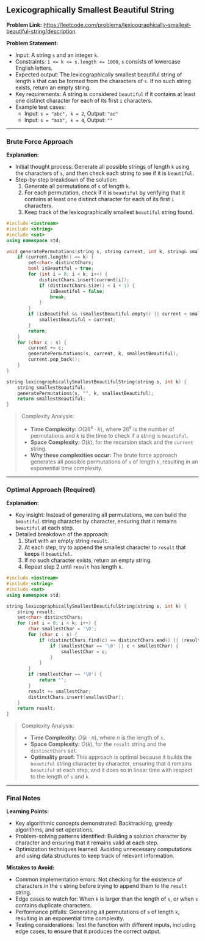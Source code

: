 ## Lexicographically Smallest Beautiful String
**Problem Link:** https://leetcode.com/problems/lexicographically-smallest-beautiful-string/description

**Problem Statement:**
- Input: A string `s` and an integer `k`.
- Constraints: `1 <= k <= s.length <= 1000`, `s` consists of lowercase English letters.
- Expected output: The lexicographically smallest beautiful string of length `k` that can be formed from the characters of `s`. If no such string exists, return an empty string.
- Key requirements: A string is considered `beautiful` if it contains at least one distinct character for each of its first `i` characters.
- Example test cases:
  - Input: `s = "abc", k = 2`, Output: `"ac"`
  - Input: `s = "aab", k = 4`, Output: `""`

---

### Brute Force Approach
**Explanation:**
- Initial thought process: Generate all possible strings of length `k` using the characters of `s`, and then check each string to see if it is `beautiful`.
- Step-by-step breakdown of the solution:
  1. Generate all permutations of `s` of length `k`.
  2. For each permutation, check if it is `beautiful` by verifying that it contains at least one distinct character for each of its first `i` characters.
  3. Keep track of the lexicographically smallest `beautiful` string found.

```cpp
#include <iostream>
#include <string>
#include <set>
using namespace std;

void generatePermutations(string s, string current, int k, string& smallestBeautiful) {
    if (current.length() == k) {
        set<char> distinctChars;
        bool isBeautiful = true;
        for (int i = 0; i < k; i++) {
            distinctChars.insert(current[i]);
            if (distinctChars.size() < i + 1) {
                isBeautiful = false;
                break;
            }
        }
        if (isBeautiful && (smallestBeautiful.empty() || current < smallestBeautiful)) {
            smallestBeautiful = current;
        }
        return;
    }
    for (char c : s) {
        current += c;
        generatePermutations(s, current, k, smallestBeautiful);
        current.pop_back();
    }
}

string lexicographicallySmallestBeautifulString(string s, int k) {
    string smallestBeautiful;
    generatePermutations(s, "", k, smallestBeautiful);
    return smallestBeautiful;
}
```

> Complexity Analysis:
> - **Time Complexity:** $O(26^k \cdot k)$, where $26^k$ is the number of permutations and $k$ is the time to check if a string is `beautiful`.
> - **Space Complexity:** $O(k)$, for the recursion stack and the `current` string.
> - **Why these complexities occur:** The brute force approach generates all possible permutations of `s` of length `k`, resulting in an exponential time complexity.

---

### Optimal Approach (Required)
**Explanation:**
- Key insight: Instead of generating all permutations, we can build the `beautiful` string character by character, ensuring that it remains `beautiful` at each step.
- Detailed breakdown of the approach:
  1. Start with an empty string `result`.
  2. At each step, try to append the smallest character to `result` that keeps it `beautiful`.
  3. If no such character exists, return an empty string.
  4. Repeat step 2 until `result` has length `k`.

```cpp
#include <iostream>
#include <string>
#include <set>
using namespace std;

string lexicographicallySmallestBeautifulString(string s, int k) {
    string result;
    set<char> distinctChars;
    for (int i = 0; i < k; i++) {
        char smallestChar = '\0';
        for (char c : s) {
            if (distinctChars.find(c) == distinctChars.end() || (result.length() > 0 && c < result.back())) {
                if (smallestChar == '\0' || c < smallestChar) {
                    smallestChar = c;
                }
            }
        }
        if (smallestChar == '\0') {
            return "";
        }
        result += smallestChar;
        distinctChars.insert(smallestChar);
    }
    return result;
}
```

> Complexity Analysis:
> - **Time Complexity:** $O(k \cdot n)$, where $n$ is the length of `s`.
> - **Space Complexity:** $O(k)$, for the `result` string and the `distinctChars` set.
> - **Optimality proof:** This approach is optimal because it builds the `beautiful` string character by character, ensuring that it remains `beautiful` at each step, and it does so in linear time with respect to the length of `s` and `k`.

---

### Final Notes
**Learning Points:**
- Key algorithmic concepts demonstrated: Backtracking, greedy algorithms, and set operations.
- Problem-solving patterns identified: Building a solution character by character and ensuring that it remains valid at each step.
- Optimization techniques learned: Avoiding unnecessary computations and using data structures to keep track of relevant information.

**Mistakes to Avoid:**
- Common implementation errors: Not checking for the existence of characters in the `s` string before trying to append them to the `result` string.
- Edge cases to watch for: When `k` is larger than the length of `s`, or when `s` contains duplicate characters.
- Performance pitfalls: Generating all permutations of `s` of length `k`, resulting in an exponential time complexity.
- Testing considerations: Test the function with different inputs, including edge cases, to ensure that it produces the correct output.